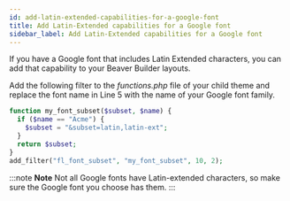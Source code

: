 ```yaml
---
id: add-latin-extended-capabilities-for-a-google-font
title: Add Latin-Extended capabilities for a Google font
sidebar_label: Add Latin-Extended capabilities for a Google font
---
```


If you have a Google font that includes Latin Extended characters, you can add
that capability to your Beaver Builder layouts.

Add the following filter to the *functions.php* file of your child theme and
replace the font name in Line 5 with the name of your Google font family.

```php
function my_font_subset($subset, $name) {
  if ($name == "Acme") {
    $subset = "&subset=latin,latin-ext";
  }
  return $subset;
}
add_filter("fl_font_subset", "my_font_subset", 10, 2);
```

:::note **Note**
Not all Google fonts have Latin-extended characters, so make sure
the Google font you choose has them.
:::
